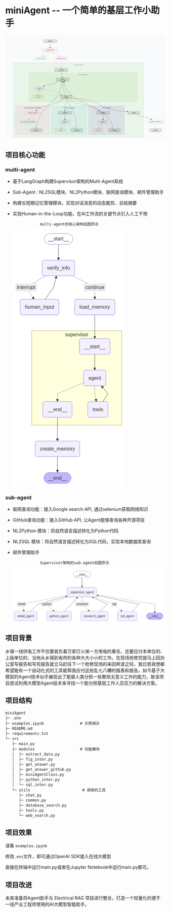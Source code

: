 # miniAgent -- 一个简单的基层工作小助手

![alt text](<屏幕截图 2025-07-19 182815.png>)
## 项目核心功能

### multi-agent

- 基于LangGraph构建Supervisor架构的Multi-Agent系统

- Sub-Agent : NL2SQL模块、NL2Python模块、联网查询模块、邮件管理助手

- 构建长短期记忆管理模块，实现对话消息的动态裁剪、总结摘要

- 实现Human-in-the-Loop功能，在AI工作流的关键节点引入人工干预

                  multi-agent的核心架构如图所示
   ![alt text](multi-agent-frame.png)

   
### sub-agent

- 联网查询功能：接入Google search API, 通过selenium获取网络知识

- GitHub查询功能：接入GitHub API, 让Agent能够查询各种开源项目

- NL2Python 模块：将自然语言描述转化为Python代码

- NL2SQL 模块：将自然语言描述转化为SQL代码，实现本地数据库查询

- 邮件管理助手

                  Supervisor架构的sub-agent如图所示
   ![alt text](sub-agent-frame.png)


## 项目背景

乡镇一线供电工作不仅要肩负着万家灯火保一方用电的重任，还要应付本单位的、上级单位的、当地从乡镇到省府的各种大大小小的工作。在现场抢修完就马上回办公室写报告和写完报告就立马赶往下一个抢修现场的来回奔波之际，我日思夜想都希望能有一个自动化式的工具能帮我应付这些乱七八糟的报表和报告。如今基于大模型的Agent技术似乎展现出了能替人类分担一些繁琐无意义工作的能力，故该项目尝试利用大模型Agent技术来寻找一个能分担基层工作人员压力的解决方案。


## 项目结构
```
miniAgent
├─ .env
├─ examples.ipynb                # 示例演示
├─ README.md
├─ requirements.txt
└─ src
   ├─ main.py
   ├─ modules                    # 功能模块
   │  ├─ extract_data.py
   │  ├─ fig_inter.py
   │  ├─ get_answer.py
   │  ├─ get_answer_github.py
   │  ├─ miniAgentClass.py
   │  ├─ python_inter.py
   │  └─ sql_inter.py
   └─ utils                       # 调用的工具
      ├─ chat.py
      ├─ common.py
      ├─ database_search.py
      ├─ tools.py
      └─ web_search.py
```

## 项目效果

请看 ```examples.ipynb```

修改```.env```文件，即可通过OpenAI SDK接入在线大模型

直接在终端中运行main.py或者在Jupyter Notebook中运行main.py都可。

## 项目改进

未来准备将Agent助手与 Electrical RAG 项目进行整合，打造一个轻量化的便于一线产业工程师使用的AI大模型智能助手。


